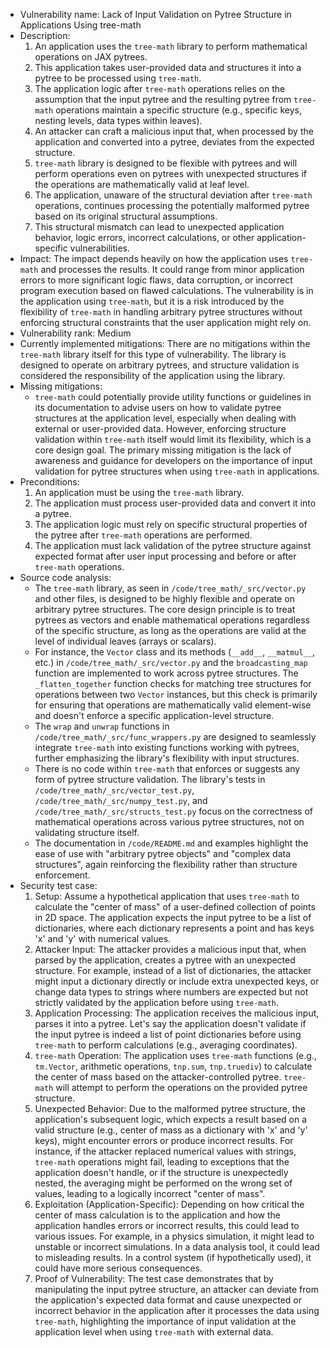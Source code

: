 - Vulnerability name: Lack of Input Validation on Pytree Structure in Applications Using tree-math
- Description:
    1. An application uses the `tree-math` library to perform mathematical operations on JAX pytrees.
    2. This application takes user-provided data and structures it into a pytree to be processed using `tree-math`.
    3. The application logic after `tree-math` operations relies on the assumption that the input pytree and the resulting pytree from `tree-math` operations maintain a specific structure (e.g., specific keys, nesting levels, data types within leaves).
    4. An attacker can craft a malicious input that, when processed by the application and converted into a pytree, deviates from the expected structure.
    5. `tree-math` library is designed to be flexible with pytrees and will perform operations even on pytrees with unexpected structures if the operations are mathematically valid at leaf level.
    6. The application, unaware of the structural deviation after `tree-math` operations, continues processing the potentially malformed pytree based on its original structural assumptions.
    7. This structural mismatch can lead to unexpected application behavior, logic errors, incorrect calculations, or other application-specific vulnerabilities.
- Impact: The impact depends heavily on how the application uses `tree-math` and processes the results. It could range from minor application errors to more significant logic flaws, data corruption, or incorrect program execution based on flawed calculations. The vulnerability is in the application using `tree-math`, but it is a risk introduced by the flexibility of `tree-math` in handling arbitrary pytree structures without enforcing structural constraints that the user application might rely on.
- Vulnerability rank: Medium
- Currently implemented mitigations: There are no mitigations within the `tree-math` library itself for this type of vulnerability. The library is designed to operate on arbitrary pytrees, and structure validation is considered the responsibility of the application using the library.
- Missing mitigations:
    - `tree-math` could potentially provide utility functions or guidelines in its documentation to advise users on how to validate pytree structures at the application level, especially when dealing with external or user-provided data. However, enforcing structure validation within `tree-math` itself would limit its flexibility, which is a core design goal. The primary missing mitigation is the lack of awareness and guidance for developers on the importance of input validation for pytree structures when using `tree-math` in applications.
- Preconditions:
    1. An application must be using the `tree-math` library.
    2. The application must process user-provided data and convert it into a pytree.
    3. The application logic must rely on specific structural properties of the pytree after `tree-math` operations are performed.
    4. The application must lack validation of the pytree structure against expected format after user input processing and before or after `tree-math` operations.
- Source code analysis:
    - The `tree-math` library, as seen in `/code/tree_math/_src/vector.py` and other files, is designed to be highly flexible and operate on arbitrary pytree structures. The core design principle is to treat pytrees as vectors and enable mathematical operations regardless of the specific structure, as long as the operations are valid at the level of individual leaves (arrays or scalars).
    - For instance, the `Vector` class and its methods (`__add__`, `__matmul__`, etc.) in `/code/tree_math/_src/vector.py` and the `broadcasting_map` function are implemented to work across pytree structures. The `_flatten_together` function checks for matching tree structures for operations between two `Vector` instances, but this check is primarily for ensuring that operations are mathematically valid element-wise and doesn't enforce a specific application-level structure.
    - The `wrap` and `unwrap` functions in `/code/tree_math/_src/func_wrappers.py` are designed to seamlessly integrate `tree-math` into existing functions working with pytrees, further emphasizing the library's flexibility with input structures.
    -  There is no code within `tree-math` that enforces or suggests any form of pytree structure validation. The library's tests in `/code/tree_math/_src/vector_test.py`, `/code/tree_math/_src/numpy_test.py`, and `/code/tree_math/_src/structs_test.py` focus on the correctness of mathematical operations across various pytree structures, not on validating structure itself.
    - The documentation in `/code/README.md` and examples highlight the ease of use with "arbitrary pytree objects" and "complex data structures", again reinforcing the flexibility rather than structure enforcement.
- Security test case:
    1. Setup: Assume a hypothetical application that uses `tree-math` to calculate the "center of mass" of a user-defined collection of points in 2D space. The application expects the input pytree to be a list of dictionaries, where each dictionary represents a point and has keys 'x' and 'y' with numerical values.
    2. Attacker Input: The attacker provides a malicious input that, when parsed by the application, creates a pytree with an unexpected structure. For example, instead of a list of dictionaries, the attacker might input a dictionary directly or include extra unexpected keys, or change data types to strings where numbers are expected but not strictly validated by the application before using `tree-math`.
    3. Application Processing: The application receives the malicious input, parses it into a pytree. Let's say the application doesn't validate if the input pytree is indeed a list of point dictionaries before using `tree-math` to perform calculations (e.g., averaging coordinates).
    4. `tree-math` Operation: The application uses `tree-math` functions (e.g., `tm.Vector`, arithmetic operations, `tnp.sum`, `tnp.truediv`) to calculate the center of mass based on the attacker-controlled pytree. `tree-math` will attempt to perform the operations on the provided pytree structure.
    5. Unexpected Behavior: Due to the malformed pytree structure, the application's subsequent logic, which expects a result based on a valid structure (e.g., center of mass as a dictionary with 'x' and 'y' keys), might encounter errors or produce incorrect results. For instance, if the attacker replaced numerical values with strings, `tree-math` operations might fail, leading to exceptions that the application doesn't handle, or if the structure is unexpectedly nested, the averaging might be performed on the wrong set of values, leading to a logically incorrect "center of mass".
    6. Exploitation (Application-Specific): Depending on how critical the center of mass calculation is to the application and how the application handles errors or incorrect results, this could lead to various issues. For example, in a physics simulation, it might lead to unstable or incorrect simulations. In a data analysis tool, it could lead to misleading results. In a control system (if hypothetically used), it could have more serious consequences.
    7. Proof of Vulnerability: The test case demonstrates that by manipulating the input pytree structure, an attacker can deviate from the application's expected data format and cause unexpected or incorrect behavior in the application after it processes the data using `tree-math`, highlighting the importance of input validation at the application level when using `tree-math` with external data.